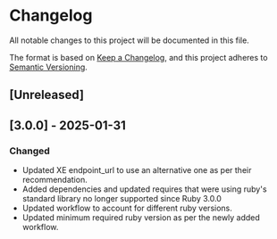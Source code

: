 # Changelog

All notable changes to this project will be documented in this file.

The format is based on [Keep a Changelog](https://keepachangelog.com/en/1.1.0/),
and this project adheres to [Semantic Versioning](https://semver.org/spec/v2.0.0.html).

## [Unreleased]

## [3.0.0] - 2025-01-31

### Changed

- Updated XE endpoint_url to use an alternative one as per their recommendation.
- Added dependencies and updated requires that were using ruby's standard library no longer supported since Ruby 3.0.0
- Updated workflow to account for different ruby versions.
- Updated minimum required ruby version as per the newly added workflow.
